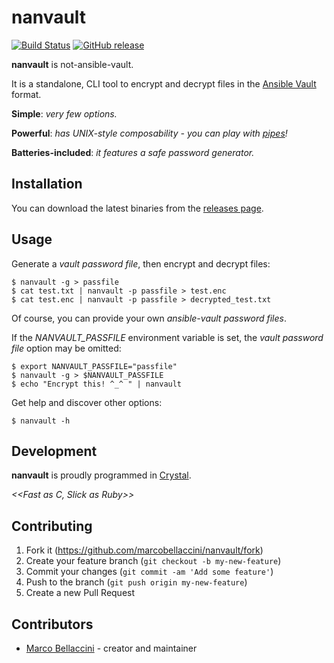 # nanvault

[![Build Status](https://travis-ci.org/marcobellaccini/nanvault.svg?branch=master)](https://travis-ci.org/marcobellaccini/nanvault)
[![GitHub release](https://img.shields.io/github/release/marcobellaccini/nanvault.svg)](https://github.com/marcobellaccini/nanvault/releases)

**nanvault** is not-ansible-vault.

It is a standalone, CLI tool to encrypt and decrypt files in the [Ansible Vault](https://docs.ansible.com/ansible/latest/user_guide/vault.html) format.

**Simple**: *very few options.*

**Powerful**: *has UNIX-style composability - you can play with [pipes](https://en.wikipedia.org/wiki/Pipeline_(Unix))!*

**Batteries-included**: *it features a safe password generator.*

## Installation

You can download the latest binaries from the [releases page](https://github.com/marcobellaccini/nanvault/releases).

## Usage

Generate a *vault password file*, then encrypt and decrypt files:
```
$ nanvault -g > passfile
$ cat test.txt | nanvault -p passfile > test.enc
$ cat test.enc | nanvault -p passfile > decrypted_test.txt

```

Of course, you can provide your own *ansible-vault password files*.

If the *NANVAULT_PASSFILE* environment variable is set, the *vault password file* option may be omitted:
```
$ export NANVAULT_PASSFILE="passfile"
$ nanvault -g > $NANVAULT_PASSFILE
$ echo "Encrypt this! ^_^ " | nanvault

```

Get help and discover other options:
```
$ nanvault -h

```

## Development

**nanvault** is proudly programmed in [Crystal](https://crystal-lang.org/).

*<<Fast as C, Slick as Ruby>>*

## Contributing

1. Fork it (<https://github.com/marcobellaccini/nanvault/fork>)
2. Create your feature branch (`git checkout -b my-new-feature`)
3. Commit your changes (`git commit -am 'Add some feature'`)
4. Push to the branch (`git push origin my-new-feature`)
5. Create a new Pull Request

## Contributors

- [Marco Bellaccini](https://github.com/marcobellaccini) - creator and maintainer
